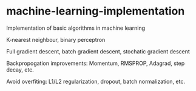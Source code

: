 # machine-learning-implementation
Implementation of basic algorithms in machine learning

K-nearest neighbour, binary perceptron

Full gradient descent, batch gradient descent, stochatic gradient descent

Backpropogation improvements: Momentum, RMSPROP, Adagrad, step decay, etc.

Avoid overfiting: L1/L2 regularization, dropout, batch normalization, etc.
